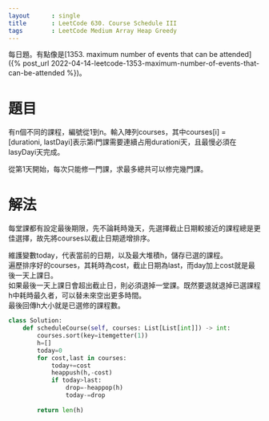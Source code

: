 ```yaml
--- 
layout      : single
title       : LeetCode 630. Course Schedule III
tags        : LeetCode Medium Array Heap Greedy
---
```

每日題。有點像是[1353. maximum number of events that can be attended]({% post_url 2022-04-14-leetcode-1353-maximum-number-of-events-that-can-be-attended %})。  

# 題目
有n個不同的課程，編號從1到n。輸入陣列courses，其中courses[i] = [durationi, lastDayi]表示第i門課需要連續占用durationi天，且最慢必須在lasyDayi天完成。  

從第1天開始，每次只能修一門課，求最多總共可以修完幾門課。  

# 解法
每堂課都有設定最後期限，先不論耗時幾天，先選擇截止日期較接近的課程總是更佳選擇，故先將courses以截止日期遞增排序。  

維護變數today，代表當前的日期，以及最大堆積h，儲存已選的課程。  
遍歷排序好的courses，其耗時為cost，截止日期為last，而day加上cost就是最後一天上課日。  
如果最後一天上課日會超出截止日，則必須退掉一堂課。既然要退就退掉已選課程h中耗時最久者，可以替未來空出更多時間。  
最後回傳h大小就是已選修的課程數。

```python
class Solution:
    def scheduleCourse(self, courses: List[List[int]]) -> int:
        courses.sort(key=itemgetter(1))
        h=[]
        today=0
        for cost,last in courses:
            today+=cost
            heappush(h,-cost)
            if today>last:
                drop=-heappop(h)
                today-=drop
                
        return len(h)
```
